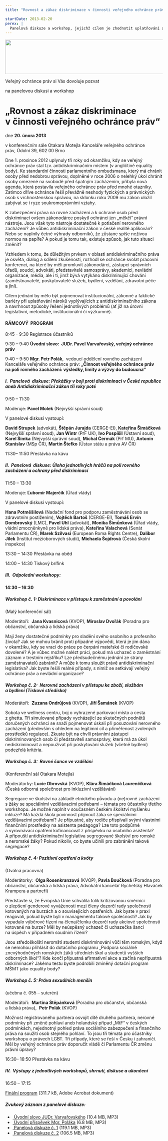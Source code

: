 ```yaml
---
title: "Rovnost a zákaz diskriminace v činnosti veřejného ochránce práv"

startDate: 2013-02-20
perex: |
  Panelová diskuze a workshop, jejichž cílem je zhodnotit uplatňování antidiskriminačního zákona v českém prostředí, pojmenovat faktické, institucionální a zákonné bariéry a navrhnout způsoby řešení problémů v oblasti rovného zacházení.
---
```


<img src="https://www.ochrance.cz/uploads-import/VOP/LOGO/logo-male.jpg" height="110" width="556" alt="" />
<p>Veřejný ochránce práv si Vás dovoluje pozvat</p>
<p>na panelovou diskusi a workshop </p><h1>„Rovnost a zákaz diskriminace v činnosti veřejného ochránce práv“</h1><p>dne <strong>20. února 2013</strong></p>
<p>v konferenčním sále Otakara Motejla Kanceláře veřejného ochránce práv, Údolní 39, 602 00 Brno</p>
<p>Dne 1. prosince 2012 uplynuly tři roky od okamžiku, kdy se veřejný ochránce práv stal tzv. antidiskriminačním místem (v angličtině equality body). Ke standardní činnosti parlamentního ombudsmana, který má chránit osoby před nedobrou správou, doplněné v roce 2006 o nelehký úkol chránit osoby omezené na svobodě před špatným zacházením, přibyla nová agenda, která postavila veřejného ochránce práv před mnohé otazníky. Zatímco dříve ochránce řešil převážně neshody fyzických a právnických osob s vrchnostenskou správou, na sklonku roku 2009 mu zákon uložil zabývat se i ryze soukromoprávními vztahy. </p>
<p>K zabezpečení práva na rovné zacházení a k ochraně osob před diskriminací ovšem zákonodárce poskytl ochránci jen „měkčí“ právní nástroje. Jsou však tyto nástroje dostatečné k potlačení nerovného zacházení? Je vůbec antidiskriminační zákon v české realitě aplikován? Nebo se naplnily četné výhrady odborníků, že zůstane spíše neživou normou na papíře? A pokud je tomu tak, existuje způsob, jak tuto situaci změnit? </p>
<p>Vzhledem k tomu, že důležitým prvkem v oblasti antidiskriminačního práva je osvěta, dialog a sdílení zkušeností, rozhodl se ochránce svolat pracovní konferenci, na které by měli promluvit zákonodárci, zástupci správních úřadů, soudci, advokáti, představitelé samosprávy, akademici, nevládní organizace, média, ale i ti, jimž bývá vytýkáno diskriminující chování (zaměstnavatelé, poskytovatelé služeb, bydlení, vzdělání, zdravotní péče a jiní). </p>
<p>Cílem jednání by mělo být pojmenovat institucionální, zákonné a faktické bariéry při uplatňování nároků vyplývajících z antidiskriminačního zákona a navrhnout způsoby řešení jednotlivých problémů (ať již na úrovni legislativní, metodické, institucionální či výzkumné).</p><h4>RÁMCOVÝ  PROGRAM   </h4><p>8:45 - 9:30 Registrace účastníků</p>
<p>9:30 – 9:40 <strong>Úvodní slovo:  JUDr. Pavel Varvařovský, veřejný ochránce práv</strong></p>
<p>9:40 – 9:50 <strong>Mgr. Petr Polák</strong>,  vedoucí oddělení rovného zacházení Kanceláře veřejného ochránce práv: <strong>„Činnost veřejného ochránce práv na poli rovného zacházení: výsledky, limity a výzvy do budoucna“</strong> </p><h5>I.  Panelová  diskuse: Překážky v boji proti diskriminaci v České republice aneb Antidiskriminační zákon tři roky poté</h5><p>9:50 – 11:30</p>
<p>Moderuje: <strong>Pavel Molek</strong> (Nejvyšší správní soud)</p>
<p>V panelové diskusi vystoupí: </p>
<p><strong>David Strupek</strong> (advokát), <strong>Štěpán Jurajda</strong> (CERGE-EI), <strong>Kateřina Šimáčková</strong> (Nejvyšší správní soud), <strong>Jan Wintr</strong> (PrF UK), <strong>Ivo Pospíšil</strong> (Ústavní soud), <strong>Karel Šimka</strong> (Nejvyšší správní soud), <strong>Michal Čermák</strong> (Prf MU), <strong>Antonín Stanislav</strong> (MSp ČR), <strong>Martin Štefko</strong> (Ústav státu a práva AV ČR)</p>
<p>11:30– 11:50 Přestávka na kávu </p><h5>II.  Panelová  diskuse: Úloha jednotlivých hráčů na poli rovného zacházení a ochrany před diskriminací</h5><p>11:50 – 13:30    </p>
<p>Moderuje: <strong>Ľubomír Majerčík</strong> (Úřad vlády)</p>
<p>V panelové diskusi vystoupí:</p>
<p><strong>Hana Potměšilová</strong> (Nadační fond pro podporu zaměstnávání osob se zdravotním postižením), <strong>Vojtěch Bartoš</strong> (CERGE-EI), <strong>Tomáš Ervín Dombrovský</strong> (LMC), <strong>Pavel Uhl</strong> (advokát), <strong>Monika Šimůnková</strong> (Úřad vlády, vládní zmocněnkyně pro lidská práva), <strong>Kateřina Valachová</strong> (Senát Parlamentu ČR), <strong>Marek Szilvasi</strong> (European Roma Rights Centre), <strong>Dalibor Jílek</strong> (Institut mezioborových studií), <strong>Michaela Šojdrová</strong> (Česká školní inspekce)</p>
<p>13:30 – 14:30 Přestávka na oběd</p>
<p>14:00 – 14:30 Tiskový brífink</p><h5>III.  Odpolední workshopy: </h5><p><strong>14:30 – 16:30</strong></p><h5>Workshop č. 1: Diskriminace v přístupu k zaměstnání a povolání </h5><p>(Malý konferenční sál)</p>
<p>Moderátoři:  <strong>Jana Kvasnicová</strong> (KVOP), <strong>Miroslav Dvořák</strong> (Poradna pro občanství, občanská a lidská práva)</p>
<p>Mají ženy dostatečné podmínky pro sladění svého osobního a profesního života? Jak se mohou bránit proti případné výpovědi, která je jim dána v okamžiku, kdy se vrací do práce po čerpání mateřské či rodičovské dovolené? A je vůbec možné nalézt práci, pokud má uchazeč o zaměstnání záznam v trestním rejstříku? Lze předsudečnému jednání ze strany zaměstnavatelů zabránit? A může k tomu sloužit právě antidiskriminační legislativa? Jak byste řešili reálné případy, s nimiž se setkávají veřejný ochránce práv a nevládní organizace? </p><h5>Workshop č. 2:  Nerovné zacházení v přístupu ke zboží, službám a bydlení (Tiskové středisko)</h5><p>Moderátoři:  <strong>Zuzana Ondrůjová</strong> (KVOP), <strong>Jiří Šamánek</strong> (KVOP)</p>
<p>Sobota ve wellness centru, boj o vyhrazené parkovací místo a cesta z ghetta. Tři simulované případy vycházející ze skutečných podnětů doručených ochránci se snaží pojmenovat úskalí při posuzování nerovného zacházení (především s ohledem na legitimní cíl a přiměřenost zvolených prostředků regulace). Zkuste být na chvíli právními zástupci diskriminovaných osob či představiteli samosprávy, která má za úkol nediskriminovat a nepoužívat při poskytování služeb (včetně bydlení) podezřelá kritéria.</p><h5>Workshop č. 3:  Rovné šance ve vzdělání </h5><p>(Konferenční sál Otakara Motejla) </p>
<p>Moderátorky: <strong>Lucie Obrovská</strong> (KVOP), <strong>Klára Šimáčková Laurenčíková</strong> (Česká odborná společnost pro inkluzivní vzdělávání)</p>
<p>Segregace ve školství na základě etnického původu a (ne)rovné zacházení s žáky se speciálními vzdělávacími potřebami – témata pro účastníky třetího workshopu. Je možné naplnit v současném českém školství myšlenku inkluze? Má každá škola povinnost přijmout žáka se speciálními vzdělávacími potřebami? Je přípustné, aby rodiče přispívali svými vlastními finančními prostředky na asistenta pedagoga? Lze toto podpůrné a vyrovnávací opatření kofinancovat z příspěvku na osobního asistenta? A připouští antidiskriminační legislativa segregované školství pro romské a neromské žáky? Pokud nikoliv, co byste učinili pro zabránění takové segregace? </p><h5>Workshop č. 4: Pozitivní opatření a kvóty </h5><p>(Oválná pracovna)</p>
<p>Moderátorky:  <strong>Olga Rosenkranzová</strong> (KVOP), <strong>Pavla Boučková</strong> (Poradna pro občanství, občanská a lidská práva, Advokátní kancelář Rychetský Hlaváček Krampera a partneři) </p>
<p>Představte si, že Evropská Unie schválila tolik kritizovanou směrnici o zlepšení genderové vyváženosti mezi členy dozorčí rady společností kotovaných na burzách a o souvisejících opatřeních. Jak byste v praxi reagovali, pokud byste byli v managementu takové společnosti? Jak by vypadalo výběrové řízení na člena/členku dozorčí rady akciové společnosti kotované na burze? Měl by neúspěsný uchazeč či uchazečka šanci na úspěch v případném soudním řízení? </p>
<p>Jsou středoškolští neromští studenti diskriminováni vůči těm romským, když se nemohou přihlásit do dotačního programu „Podpora sociálně znevýhodněných romských žáků středních škol a studentů vyšších odborných škol“? Kde končí přípustná afirmativní akce a začíná nepřípustná diskriminace? Jakému testu byste podrobili zmíněný dotační program MŠMT jako equality body?</p><h5>Workshop č. 5: Práva sexuálních menšin</h5><p>(učebna č. 055 – suterén)</p>
<p>Moderátoři:  <strong>Martina Štěpánková</strong> (Poradna pro občanství, občanská a lidská práva),  <strong>Petr Polák</strong> (KVOP) </p>
<p>Možnost registrovaného partnera osvojit dítě druhého partnera, nerovné podmínky při změně pohlaví aneb holandský případ „MtF“ v českých podmínkách, nejednotný pohled práva sociálního zabezpečení a finančního práva na soužití osob stejného pohlaví. To jsou tři témata pro účastníky workshopu o právech LGBT. Tři případy, které se řeší v Česku i zahraničí. Měl by veřejný ochránce práv doporučit vládě či Parlamentu ČR změnu právní úpravy?</p>
<p>16:30– 16:50 Přestávka na kávu</p><h5>IV.  Výstupy z jednotlivých workshopů, shrnutí, diskuse a ukončení </h5><p>16:50 – 17:15  </p>
<p><a href="/uploads-import/Konference/Konference_DIS_2013/DIS-2013_Finalni-program.pdf" target="_blank">Finální program</a> (311.7 kB, Adobe Acrobat dokument)</p><h5>Zvukový záznam z panelové diskuze:</h5><ul><li><a href="/uploads-import/Konference/Konference_DIS_2013/Uvodni-slovo-VOP.mp3" target="_blank"><img alt="" src="https://www.ochrance.cz/typo3/ext/od_linkdesc/icons/mp3.gif" class="od_linkdesc_icon" /> Úvodní slovo JUDr. Varvařovského</a> (10.4 MB, MP3)</li><li><a href="/uploads-import/Konference/Konference_DIS_2013/Uvodni-prispevek-Polak_.mp3" target="_blank"><img alt="" src="https://www.ochrance.cz/typo3/ext/od_linkdesc/icons/mp3.gif" class="od_linkdesc_icon" /> Úvodní příspěvek Mgr. Poláka</a> (6.8 MB, MP3)</li><li><a href="/uploads-import/Konference/Konference_DIS_2013/Panel-1.mp3" target="_blank"><img alt="" src="https://www.ochrance.cz/typo3/ext/od_linkdesc/icons/mp3.gif" class="od_linkdesc_icon" /> Panelová diskuze č. 1</a> (119.1 MB, MP3)</li><li><a href="/uploads-import/Konference/Konference_DIS_2013/Panel-2.mp3" target="_blank"><img alt="" src="https://www.ochrance.cz/typo3/ext/od_linkdesc/icons/mp3.gif" class="od_linkdesc_icon" /> Panelová diskuze č. 2</a> (106.5 MB, MP3)</li></ul>
